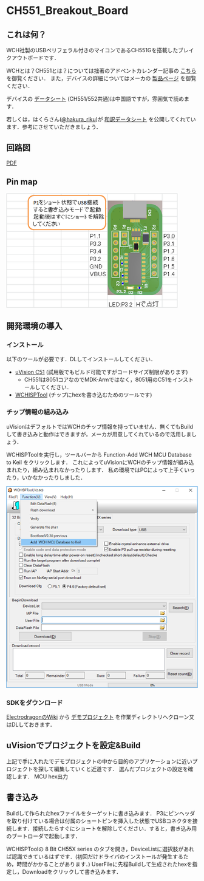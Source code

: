 # CH551_Breakout_Board

## これは何？
WCH社製のUSBペリフェラル付きのマイコンであるCH551Gを搭載したブレイクアウトボードです．

WCHとは？CH551とは？については拙著のアドベントカレンダー記事の [こちら](https://tech-blog.cerevo.com/archives/6068/) を御覧ください．
また，デバイスの詳細についてはメーカの [製品ページ](http://www.wch.cn/products/CH551.html) を御覧ください．

デバイスの [データシート](http://www.wch.cn/download/CH552DS1_PDF.html) (CH551/552共通)は中国語ですが，雰囲気で読めます．

若しくは，はくらさん([@hakura_riku](https://twitter.com/hakura_riku))が [和訳データシート](https://t.co/2vzyWYPxOI) を公開してくれています．参考にさせていただきましょう．

## 回路図
[PDF](CH551_BB_sch.pdf)

## Pin map
![Pin map](img/pin_map.png)

## 開発環境の導入

### インストール
以下のツールが必要です．DLしてインストールしてください．
- [uVision C51](https://www.keil.com/download/product/) (試用版でもビルド可能ですがコードサイズ制限があります)
  - CH551は8051コアなのでMDK-Armではなく，8051用のC51をインストールしてください．
- [WCHISPTool](http://wch.cn/download/WCHISPTool_Setup_exe.html) (チップにhexを書き込むためのツールです)

### チップ情報の組み込み
uVisionはデフォルトではWCHのチップ情報を持っていません．無くてもBuildして書き込みと動作はできますが，メーカが用意してくれているので活用しましょう．

WCHISPToolを実行し，ツールバーから Function-Add WCH MCU Database to Keil をクリックします．
これによってuVisionにWCHのチップ情報が組み込まれたり，組み込まれなかったりします．
私の環境ではPCによって上手くいったり，いかなかったりしました．

![Add Database](img/WCHISPTool.png)

### SDKをダウンロード
[ElectrodragonのWiki](https://www.electrodragon.com/w/WCH) から [デモプロジェクト](https://bitbucket.org/e_dragon/wch/src/ed9fe291571d748ddef2d6a0d1cddc5c443eda9b/CH55x/demo%20code/?at=master) を作業ディレクトリへクローン又はDLしておきます．

## uVisionでプロジェクトを設定&Build
上記で手に入れたでデモプロジェクトの中から目的のアプリケーションに近いプロジェクトを探して編集していくと近道です．
選んだプロジェクトの設定を確認します．
MCU
hex出力

## 書き込み
Buildして作られたhexファイルをターゲットに書き込みます．
P3にピンヘッダを取り付けている場合は付属のショートピンを挿入した状態でUSBコネクタを接続します．接続したらすぐにショートを解除してください．すると，書き込み用のブートローダで起動します．

WCHISPToolの 8 Bit CH55X series のタブを開き，DeviceListに選択肢があれば認識できているはずです．(初回だけドライバのインストールが発生するため，時間がかかることがあります．)
UserFileに先程Buildして生成されたhexを指定し，Downloadをクリックして書き込みます．